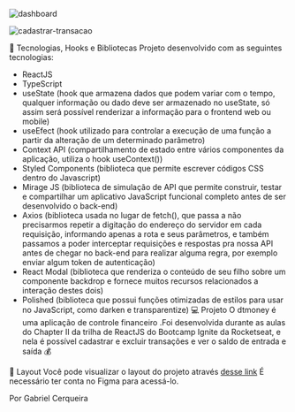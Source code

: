 
![dashboard](https://user-images.githubusercontent.com/43377719/135093075-eb504e85-db51-47c2-944a-06d5062b7bb5.png)

![cadastrar-transacao](https://user-images.githubusercontent.com/43377719/135093021-5a1d05f0-09e9-40dd-b613-16f6a1256da6.png)

🚀 Tecnologias, Hooks e Bibliotecas
Projeto desenvolvido com as seguintes 
tecnologias:

* ReactJS
* TypeScript
* useState (hook que armazena dados que podem variar com o tempo, qualquer informação ou dado deve ser armazenado no useState, só assim será possível renderizar a informação para o frontend web ou mobile)
* useEfect (hook utilizado para controlar a execução de uma função a partir da alteração de um determinado parâmetro)
* Context API (compartilhamento de estado entre vários componentes da aplicação, utiliza o hook useContext())
* Styled Components (biblioteca que permite escrever códigos CSS dentro do Javascript)
* Mirage JS (biblioteca de simulação de API que permite construir, testar e compartilhar um aplicativo JavaScript funcional completo antes de ser desenvolvido o back-end)
* Axios (biblioteca usada no lugar de fetch(), que passa a não precisarmos repetir a digitação do endereço do servidor em cada requisição, informando apenas a rota e seus parâmetros, e também passamos a poder interceptar requisições e respostas pra nossa API antes de chegar no back-end para realizar alguma regra, por exemplo enviar algum token de autenticação)
* React Modal (biblioteca que renderiza o conteúdo de seu filho sobre um componente backdrop e fornece muitos recursos relacionados a interação destes dois)
* Polished (biblioteca que possui funções otimizadas de estilos para usar no JavaScript, como darken e transparentize)
💻 Projeto
O dtmoney é uma aplicação de controle financeiro .Foi desenvolvida durante as aulas do Chapter II da trilha de ReactJS do Bootcamp Ignite da Rocketseat, e nela é possível cadastrar e excluir transações e ver o saldo de entrada e saída 💰

🔖 Layout
Você pode visualizar o layout do projeto através [desse link](https://www.figma.com/file/0xmu9mj2TJYoIOubBFWsk5/dtmoney-Ignite-(Copy))
É necessário ter conta no Figma para acessá-lo.

Por Gabriel Cerqueira

